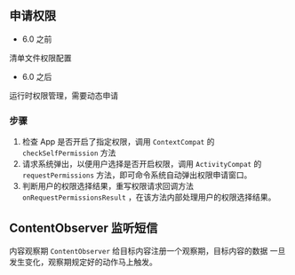 ## 申请权限

- 6.0 之前

清单文件权限配置

- 6.0 之后

运行时权限管理，需要动态申请

### 步骤

1. 检查 App 是否开启了指定权限，调用 `ContextCompat` 的 `checkSelfPermission` 方法
2. 请求系统弹出，以便用户选择是否开启权限，调用 `ActivityCompat` 的 `requestPermissions` 方法，即可命令系统自动弹出权限申请窗口。
3. 判断用户的权限选择结果，重写权限请求回调方法 `onRequestPermissionsResult` ，在该方法内部处理用户的权限选择结果。

## ContentObserver 监听短信

内容观察期 `ContentObserver` 给目标内容注册一个观察期，目标内容的数据
一旦发生变化，观察期规定好的动作马上触发。